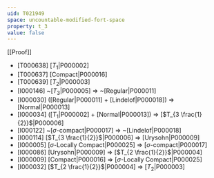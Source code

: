 ```yaml
---
uid: T021949
space: uncountable-modified-fort-space
property: t_3
value: false
---
```

[[Proof]]

* [T000638] [$T_1$|P000002]
* [T000637] [Compact|P000016]
* [T000639] [$T_2$|P000003]
* [I000146] ~[$T_3$|P000005] => ~[Regular|P000011]
* [I000030] ([Regular|P000011] + [Lindelof|P000018]) => [Normal|P000013]
* [I000034] ([$T_1$|P000002] + [Normal|P000013]) => [$T_{3 \frac{1}{2}}$|P000006]
* [I000122] ~[$\sigma$-compact|P000017] => ~[Lindelof|P000018]
* [I000114] [$T_{3 \frac{1}{2}}$|P000006] => [Urysohn|P000009]
* [I000005] [$\sigma$-Locally Compact|P000025] => [$\sigma$-compact|P000017]
* [I000086] [Urysohn|P000009] => [$T_{2 \frac{1}{2}}$|P000004]
* [I000009] [Compact|P000016] => [$\sigma$-Locally Compact|P000025]
* [I000032] [$T_{2 \frac{1}{2}}$|P000004] => [$T_2$|P000003]

